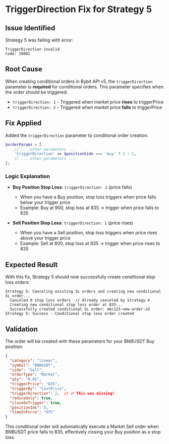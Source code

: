 # TriggerDirection Fix for Strategy 5

## Issue Identified

Strategy 5 was failing with error:
```
TriggerDirection invalid
Code: 10001
```

## Root Cause

When creating conditional orders in Bybit API v5, the `triggerDirection` parameter is **required** for conditional orders. This parameter specifies when the order should be triggered:

- `triggerDirection: 1` - Triggered when market price **rises** to triggerPrice
- `triggerDirection: 2` - Triggered when market price **falls** to triggerPrice

## Fix Applied

Added the `triggerDirection` parameter to conditional order creation:

```php
$orderParams = [
    // ... other parameters ...
    'triggerDirection' => $positionSide === 'buy' ? 2 : 1,
    // ... other parameters ...
];
```

### Logic Explanation

- **Buy Position Stop Loss**: `triggerDirection: 2` (price falls)
  - When you have a Buy position, stop loss triggers when price falls below your trigger price
  - Example: Buy at 900, stop loss at 835 → trigger when price falls to 835

- **Sell Position Stop Loss**: `triggerDirection: 1` (price rises)  
  - When you have a Sell position, stop loss triggers when price rises above your trigger price
  - Example: Sell at 800, stop loss at 835 → trigger when price rises to 835

## Expected Result

With this fix, Strategy 5 should now successfully create conditional stop loss orders:

```
Strategy 5: Canceling existing SL orders and creating new conditional SL order...
  Canceled 0 stop loss orders  // Already canceled by Strategy 4
  Creating new conditional stop loss order at 835...
  Successfully created conditional SL order: abc123-new-order-id
Strategy 5: Success - Conditional stop loss order created
```

## Validation

The order will be created with these parameters for your BNBUSDT Buy position:
```json
{
  "category": "linear",
  "symbol": "BNBUSDT",
  "side": "Sell",
  "orderType": "Market", 
  "qty": "0.01",
  "triggerPrice": "835",
  "triggerBy": "LastPrice",
  "triggerDirection": 2,  // ✅ This was missing!
  "reduceOnly": true,
  "closeOnTrigger": true,
  "positionIdx": 0,
  "timeInForce": "GTC"
}
```

This conditional order will automatically execute a Market Sell order when BNBUSDT price falls to 835, effectively closing your Buy position as a stop loss.